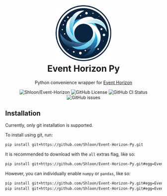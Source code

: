<h1 align="center">
    <img src=".github/images/event-horizon-logo.png" width="180" >
    <br>
    Event Horizon Py
    <br>
</h1>

<p align="center">
    Python convenience wrapper for <a href="https://github.com/shloon/Event-Horizon">Event Horizon</a>
</p>

<p align="center">
    <img alt="Shloon/Event-Horizon" src="https://img.shields.io/badge/shloon-event--horizon--py-2794d9?style=for-the-badge" />
    <img alt="GitHub License" src="https://img.shields.io/badge/License-MIT/APACHE-548ca4?style=for-the-badge" />
    <img alt="GitHub CI Status" src="https://img.shields.io/github/actions/workflow/status/shloon/Event-Horizon-Py/ci.yml?style=for-the-badge">
    <img alt="GitHub issues" src="https://img.shields.io/github/issues/Shloon/Event-Horizon-Py?style=for-the-badge" />
</p>

## Installation

Currently, only git installation is supported.

To install using git, run:

```sh
pip install git+https://github.com/Shloon/Event-Horizon-Py.git
```

It is recommended to download with the `all` extras flag, like so:
```sh
pip install git+https://github.com/Shloon/Event-Horizon-Py.git#egg=Event-Horizon-Py[all]
```

However, you can individually enable `numpy` or `pandas`, like so:
```sh
pip install git+https://github.com/Shloon/Event-Horizon-Py.git#egg=Event-Horizon-Py[numpy] # for numpy
pip install git+https://github.com/Shloon/Event-Horizon-Py.git#egg=Event-Horizon-Py[pandas] # for pandas
```